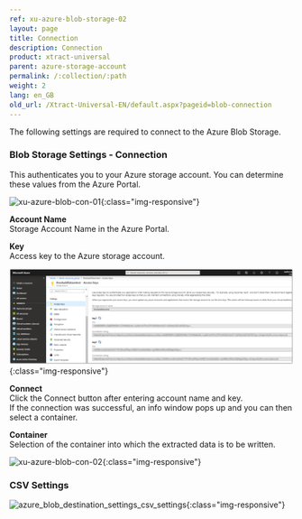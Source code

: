 ```yaml
---
ref: xu-azure-blob-storage-02
layout: page
title: Connection
description: Connection
product: xtract-universal
parent: azure-storage-account
permalink: /:collection/:path
weight: 2
lang: en_GB
old_url: /Xtract-Universal-EN/default.aspx?pageid=blob-connection
---
```


The following settings are required to connect to the Azure Blob Storage.  

### Blob Storage Settings - Connection

This authenticates you to your Azure storage account. You can determine these values from the Azure Portal.

![xu-azure-blob-con-01](/img/content/xu-azure-blob-con-01.png){:class="img-responsive"}

**Account Name**<br>
Storage Account Name in the Azure Portal.

**Key**<br>
Access key to the Azure storage account.  

![azure-blob-access-keys](/img/content/azure-blob-access-keys.png){:class="img-responsive"}

**Connect**<br>
Click the Connect button after entering account name and key. <br>
If the connection was successful, an info window pops up and you can then select a container.

**Container**<br>
Selection of the container into which the extracted data is to be written.

![xu-azure-blob-con-02](/img/content/xu-azure-blob-con-02.png){:class="img-responsive"}

### CSV Settings

![azure_blob_destination_settings_csv_settings](/img/content/azure_blob_destination_settings_csv_settings.png){:class="img-responsive"}

